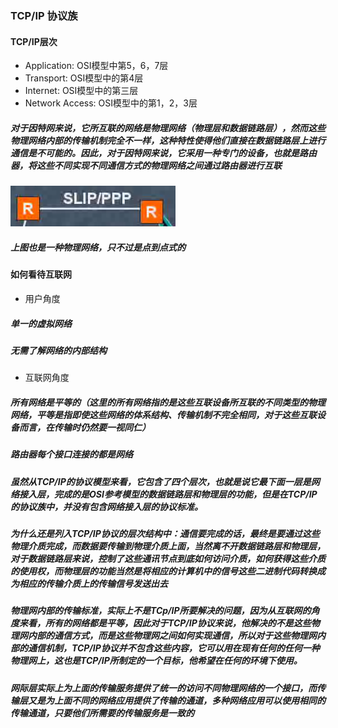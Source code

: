 #
### TCP/IP 协议族

#### TCP/IP层次

* Application: OSI模型中第5，6，7层
* Transport: OSI模型中的第4层
* Internet: OSI模型中的第三层
* Network Access: OSI模型中的第1，2，3层

##### 对于因特网来说，它所互联的网络是物理网络（物理层和数据链路层），然而这些物理网络内部的传输机制完全不一样，这种特性使得他们直接在数据链路层上进行通信是不可能的。因此，对于因特网来说，它采用一种专门的设备，也就是路由器，将这些不同实现不同通信方式的物理网络之间通过路由器进行互联

![](/assets/18-4-26-1.png)

##### 上图也是一种物理网络，只不过是点到点式的

#### 如何看待互联网
* 用户角度
##### 单一的虚拟网络
##### 无需了解网络的内部结构
* 互联网角度
##### 所有网络是平等的（这里的所有网络指的是这些互联设备所互联的不同类型的物理网络，平等是指即使这些网络的体系结构、传输机制不完全相同，对于这些互联设备而言，在传输时仍然要一视同仁）
##### 路由器每个接口连接的都是网络

##### 虽然从TCP/IP的协议模型来看，它包含了四个层次，也就是说它最下面一层是网络接入层，完成的是OSI参考模型的数据链路层和物理层的功能，但是在TCP/IP的协议族中，并没有包含网络接入层的协议标准。

##### 为什么还是列入TCP/IP协议的层次结构中：通信要完成的话，最终是要通过这些物理介质完成，而数据要传输到物理介质上面，当然离不开数据链路层和物理层，对于数据链路层来说，控制了这些通讯节点到底如何访问介质，如何获得这些介质的使用权，而物理层的功能当然是将相应的计算机中的信号这些二进制代码转换成为相应的传输介质上的传输信号发送出去


##### 物理网内部的传输标准，实际上不是TCp/IP所要解决的问题，因为从互联网的角度来看，所有的网络都是平等，因此对于TCP/IP协议来说，他解决的不是这些物理网内部的通信方式，而是这些物理网之间如何实现通信，所以对于这些物理网内部的通信机制，TCP/IP协议并不包含这些内容，它可以用在现有任何的任何一种物理网上，这也是TCP/IP所制定的一个目标，他希望在任何的环境下使用。

##### 网际层实际上为上面的传输服务提供了统一的访问不同物理网络的一个接口，而传输层又是为上面不同的网络应用提供了传输的通道，多种网络应用可以使用相同的传输通道，只要他们所需要的传输服务是一致的
